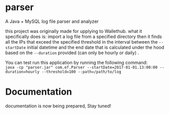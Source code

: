 # parser
A Java + MySQL log file parser and analyzer 

this project was originally made for upplying to Wallethub.
what it specifically does is: import a log file from a specified directory then it finds all the IPs that exceed the specified threshold in the interval between the `--startDate` initial datetime and the end date that is calculated under the hood based on the `--duration` provided (can only be hourly or daily) .

You can test run this application by running the following command:<br>
`java -cp "parser.jar" com.ef.Parser --startDate=2017-01-01.13:00:00 --duration=hourly --threshold=100 --path=/path/to/log`

# Documentation
documentation is now being prepared, Stay tuned!
